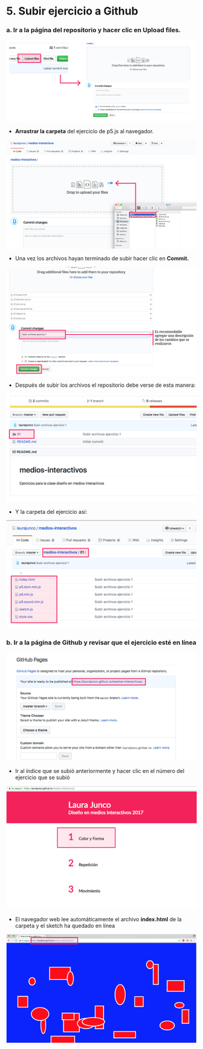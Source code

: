 # 5. Subir ejercicio a Github

### a. Ir a la página del repositorio y hacer clic en **Upload files.**

![](../../.gitbook/assets/archivos-14.png)



* **Arrastrar la carpeta** del ejercicio de p5.js al navegador.

![](../../.gitbook/assets/archivos-15.png)

* Una vez los archivos hayan terminado de subir hacer clic en **Commit.**

![](../../.gitbook/assets/archivos-16.png)

* Después de subir los archivos el repositorio debe verse de esta manera:

![](../../.gitbook/assets/archivos-17.png)

* Y la carpeta del ejercicio así:

![](../../.gitbook/assets/archivos-18.png)

### b. Ir a la página de Github y revisar que el ejercicio esté en línea 

![](../../.gitbook/assets/archivos-22.png)



* Ir al índice que se subió anteriormente y hacer clic en el número del ejercicio que se subió

![](../../.gitbook/assets/indice-93.png)

* El navegador web lee automáticamente el archivo **index.html** de la carpeta y el sketch ha quedado en línea

![](../../.gitbook/assets/archivos-25.png)


